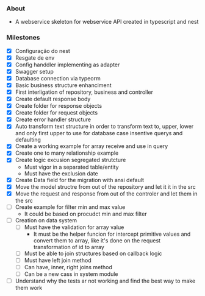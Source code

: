 ### About
- A webservice skeleton for webservice API created in typescript and nest

### Milestones

- [X] Configuração do nest
- [X] Resgate de env
- [X] Config handdler implementing as adapter
- [X] Swagger setup
- [X] Database connection via typeorm
- [X] Basic business structure enhanciment
- [X] First interligation of repository, business and controller
- [X] Create default response body
- [X] Create folder for response objects
- [X] Create folder for request objects
- [X] Create error handler structure
- [X] Auto transform text structure in order to transform text to, upper, lower and only first upper to use for database case insentive querys and defaulting
- [X] Create a working example for array receive and use in query
- [X] Create one to many relationship example
- [X] Create logic excusion segregated strutcture
    - Must vigor in a separated table/entity
    - Must have the exclusion date
- [X] Create Data field for the migration with ansi default
- [X] Move the model structre from out of the repository and let it it in the src
- [X] Move the request and response from out of the controler and let them in the src
- [ ] Create example for filter min and max value
    - It could be based on procudct min and max filter
- [ ] Creation on data system
    - [ ] Must have the validation for array value
        - It must be the helper funcion for intercept primitive values and convert them to array, like it's done on the request transformation of id to array
    - [ ] Must be able to join structures based on callback logic
    - [ ] Must have left join method
    - [ ] Can have, inner, right joins method
    - [ ] Can be a new cass in system module
- [ ] Understand why the tests ar not working and find the best way to make them work